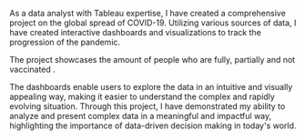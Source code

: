 As a data analyst with Tableau expertise, I have created a comprehensive project on the global spread 
of COVID-19. Utilizing various sources of data, I have created interactive dashboards and visualizations 
to track the progression of the pandemic. 

The project showcases the amount of people who are fully, partially and not vaccinated .

The dashboards enable users to explore the data in an intuitive and visually appealing way, making it easier to understand the complex and rapidly evolving situation. 
Through this project, I have demonstrated my ability to analyze and present complex data in a meaningful and impactful way, highlighting the importance of data-driven 
decision making in today's world.
